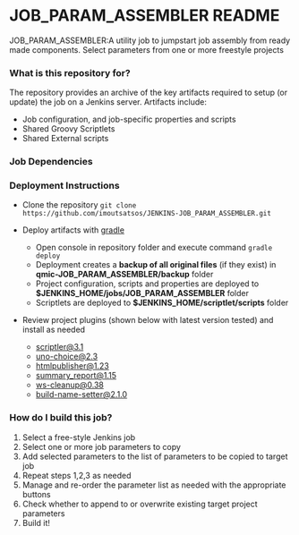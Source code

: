 # JOB_PARAM_ASSEMBLER README #
JOB_PARAM_ASSEMBLER:A utility job to jumpstart job assembly from ready made components. Select parameters from one or more freestyle projects

### What is this repository for? ###

The repository provides an archive of the key artifacts required to setup (or update) the job on a Jenkins server. Artifacts include:

* Job configuration, and job-specific properties and scripts
* Shared Groovy Scriptlets
* Shared External scripts

### Job Dependencies ###

### Deployment Instructions ###

* Clone the repository ```git clone https://github.com/imoutsatsos/JENKINS-JOB_PARAM_ASSEMBLER.git```
* Deploy artifacts with [gradle](https://gradle.org/)
	* Open console in repository folder and execute command ```gradle deploy```
	* Deployment creates a **backup of all original files** (if they exist) in **qmic-JOB_PARAM_ASSEMBLER/backup** folder
	* Project configuration, scripts and properties are deployed to **$JENKINS_HOME/jobs/JOB_PARAM_ASSEMBLER** folder
	* Scriptlets are deployed to **$JENKINS_HOME/scriptlet/scripts** folder

* Review project plugins (shown below with latest version tested) and install as needed
 	* scriptler@3.1
  	* uno-choice@2.3
  	* htmlpublisher@1.23
  	* summary_report@1.15
  	* ws-cleanup@0.38
  	* build-name-setter@2.1.0
 

### How do I build this job? ###

1. Select a free-style Jenkins job
2. Select one or more job parameters to copy
3. Add selected parameters to the list of parameters to be copied to target job
4. Repeat steps 1,2,3 as needed
5. Manage and re-order the parameter list as needed with the appropriate buttons
6. Check whether to append to or overwrite existing target project parameters
7. Build it!

